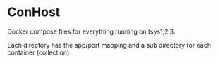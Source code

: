 # ConHost

Docker compose files for everything running on tsys1,2,3.

Each directory has the app/port mapping and a sub directory for each container (collection)